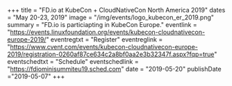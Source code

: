 +++
title = "FD.io at KubeCon + CloudNativeCon North America 2019"
dates = "May 20-23, 2019"
image = "/img/events/logo_kubecon_er_2019.png"
summary = "FD.io is particiapting in KubeCon Europe."
eventlink = "https://events.linuxfoundation.org/events/kubecon-cloudnativecon-europe-2019/"
eventregtxt = "Register"
eventreglink = "https://www.cvent.com/events/kubecon-cloudnativecon-europe-2019/registration-0260af87ce634c2a8bf0aa2e3b32347f.aspx?fqp=true"
eventschedtxt = "Schedule"
eventschedlink = "https://fdiominisummiteu19.sched.com"
date = "2019-05-20"
publishDate ="2019-05-07"
+++

